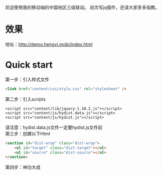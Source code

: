 欢迎使用我的移动端的中国地区三级联动。
初次写jq插件，还请大家多多指教。

# 效果
地址：http://demo.hengyi.mobi/index.html

# Quick start
第一步：引入样式文件
```html
<link href="content/css/style.css" rel="stylesheet" />
```
第二步：引入scripts  
```javascripts
<script src="content/lib/jquery-1.10.2.js"></script>  
<script src="content/js/hydist.data.js"></script>  
<script src="content/js/hydist.js"></script>
```
请注意：hydist.data.js文件一定要hydist.js文件前  
第三步：创建以下Html  
```html
<section id="dist-wrap" class="dist-wrap">  
    <ul id="target" class="dist-target"></ul>  
	<ul id="source" class="dist-source"></ul>  
</section>
```
第四步：神功大成  